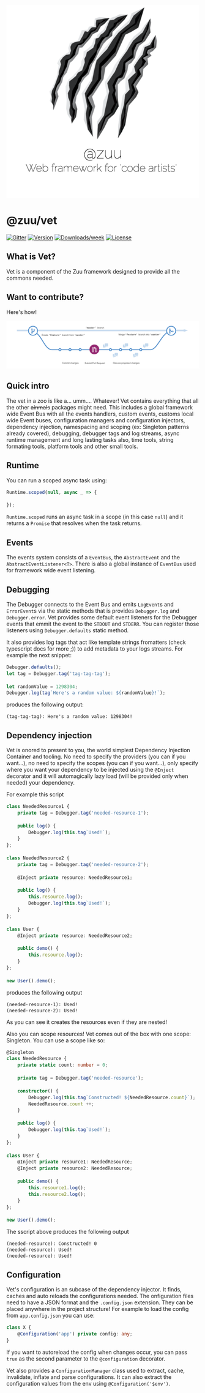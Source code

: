 <div align="center">
  <a href="http://zuu.thevexis.me/">
    <img src="https://github.com/IAmTheVex/zuu/raw/master/assets/big_title.png">
  </a>
</div>

# @zuu/vet

[![Gitter](https://img.shields.io/gitter/room/nwjs/nw.js.svg?style=for-the-badge)](https://gitter.im/zuu-framework/)
[![Version](https://img.shields.io/npm/v/@zuu/vet.svg)](https://npmjs.org/package/@zuu/vet)
[![Downloads/week](https://img.shields.io/npm/dw/@zuu/vet.svg)](https://npmjs.org/package/@zuu/vet)
[![License](https://img.shields.io/npm/l/@zuu/vet.svg)](https://github.com/IAmTheVex/zuu/blob/master/package.json)

## What is Vet?
Vet is a component of the Zuu framework designed to provide all the commons needed.

## Want to contribute?
Here's how!
<div align="center">
  <a href="https://github.com/IAmTheVex/zuu/blob/master/CONTRIBUTING.md">
    <img src="https://github.com/IAmTheVex/zuu/raw/master/assets/branching.png">
  </a>
</div>

## Quick intro
The vet in a zoo is like a... umm.... Whatever! Vet contains everything that all the other ~~ainmals~~ packages might need. This includes a global framework wide Event Bus with all the events handlers, custom events, customs local wide Event buses, configuration managers and configuration injectors, dependency injection, namespacing and scoping (ex: Singleton patterns already covered), debugging, debugger tags and log streams, async runtime management and long lasting tasks also, time tools, string formating tools, platform tools and other small tools.

## Runtime
You can run a scoped async task using:
```typescript
Runtime.scoped(null, async _ => {
    
});
```
`Runtime.scoped` runs an async task in a scope (in this case `null`) and it returns a `Promise` that resolves when the task returns.

## Events
The events system consists of a `EventBus`, the `AbstractEvent` and the `AbstractEventListener<T>`. There is also a global instance of `EventBus` used for framework wide event listening.

## Debugging
The Debugger connects to the Event Bus and emits `LogEvent`s and `ErrorEvent`s via the static methods that is provides `Debugger.log` and `Debugger.error`. Vet provides some default event listeners for the Debugger events that emmit the event to the `STDOUT` and `STDERR`. You can register those listeners using `Debugger.defaults` static method.

 It also provides log tags that act like template strings fromatters (check typescript docs for more ;)) to add metadata to your logs streams. For example the next snippet:
```typescript
Debugger.defaults();
let tag = Debugger.tag('tag-tag-tag');

let randomValue = 1298304;
Debugger.log(tag`Here's a random value: ${randomValue}!`);
```
produces the following output:
```
(tag-tag-tag): Here's a random value: 1298304!
```

## Dependency injection
Vet is onored to present to you, the world simplest Dependency Injection Container and tooling. No need to specify the providers (you can if you want...), no need to specify the scopes (you can if you want...), only specify where you want your dependency to be injected using the ```@Inject``` decorator and it will automagically lazy load (will be provided only when needed) your dependency. 

For example this script
```typescript
class NeededResource1 {
    private tag = Debugger.tag('needed-resource-1');

    public log() {
        Debugger.log(this.tag`Used!`);        
    }
};

class NeededResource2 {
    private tag = Debugger.tag('needed-resource-2');

    @Inject private resource: NeededResource1;

    public log() {
        this.resource.log();
        Debugger.log(this.tag`Used!`);        
    }
};

class User {
    @Inject private resource: NeededResource2;

    public demo() {
        this.resource.log();
    }
};

new User().demo();
```
produces the following output
```
(needed-resource-1): Used!
(needed-resource-2): Used!
```
As you can see it creates the resources even if they are nested!

Also you can scope resources! Vet comes out of the box with one scope: Singleton. You can use a scope like so:
```typescript
@Singleton
class NeededResource {
    private static count: number = 0;

    private tag = Debugger.tag('needed-resource');

    constructor() {
        Debugger.log(this.tag`Constructed! ${NeededResource.count}`);
        NeededResource.count ++;
    }

    public log() {
        Debugger.log(this.tag`Used!`);        
    }
};

class User {
    @Inject private resource1: NeededResource;
    @Inject private resource2: NeededResource;

    public demo() {
        this.resource1.log();
        this.resource2.log();
    }
};

new User().demo();
```
The sscript above produces the following output
```
(needed-resource): Constructed! 0
(needed-resource): Used!
(needed-resource): Used!
```

## Configuration
Vet's configuration is an subcase of the dependency injector. It finds, caches and auto reloads the configurations needed. The onfiguration files need to have a JSON format and the `.config.json` extension. They can be placed anywhere in the project structure! For example to load the config from `app.config.json` you can use:
```typescript
class X {
    @Configuration('app') private config: any;
}
```
If you want to autoreload the config when changes occur, you can pass `true` as the second parameter to the `@configuration` decorator.

Vet also provides a `ConfigurationManager` class used to extract, cache, invalidate, inflate and parse configurations. It can also extract the configuration values from the env using `@Configuration('$env')`.